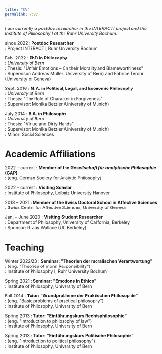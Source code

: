 ```yaml
---
title: "CV"
permalink: /cv/
---
```


*I am currently a postdoc researcher in the INTERACT! project and the Institute of Philosophy I at the Ruhr University Bochum.*


since 2022
: **Postdoc Researcher**  
: Project INTERACT!, Ruhr University Bochum

Feb. 2022
: **PhD in Philosophy**  
: *University of Bern*  
: Thesis: "Unfair Emotions – On their Morality and Blameworthiness"  
: Supervisor: Andreas Müller (University of Bern) and Fabrice Teroni (University of Geneva)

Sept. 2016
: **M.A. in Political, Legal, and Economic Philosophy**  
: *University of Bern*  
: Thesis: "The Role of Character in Forgiveness"  
: Supervisor: Monika Betzler (University of Munich)

July 2014
: **B.A. in Philosophy**  
: *University of Bern*  
: Thesis: "Virtue and Dirty Hands"  
: Supervisor: Monika Betzler (University of Munich)  
: Minor: Social Sciences


# Academic Affiliations

2022 – current
: **Member of the *Gesellschaft für analytische Philosophie* (GAP)**  
: (eng. German Society for Analytic Philosophy)

2022 – current
: **Visiting Scholar**  
: Institute of Philosophy, Leibniz University Hanover

2018 – 2021
: **Member of the Swiss Doctoral School in Affective Sciences**  
: Swiss Center for Affective Sciences, University of Geneva

Jan. – June 2020
: **Visiting Student Researcher**  
: Department of Philosophy, University of California, Berkeley  
: Sponsor: R. Jay Wallace (UC Berkeley)


# Teaching

Winter 2022/23
: **Seminar: "Theorien der moralischen Verantwortung"**  
: (eng. "Theories of moral Responsibility")  
: Institute of Philosophy I, Ruhr University Bochum

Spring 2021
: **Seminar: "Emotions in Ethics"**  
: Institute of Philosophy, University of Bern

Fall 2014
: **Tutor: "Grundprobleme der Praktischen Philosophie"**  
: (eng. "Basic problems of practical philosophy")  
: Institute of Philosophy, University of Bern

Spring 2013
: **Tutor: "Einführungskurs Rechtsphilosophie"**  
: (eng. "Introduction to philosophy of law")  
: Institute of Philosophy, University of Bern

Spring 2013
: **Tutor: "Einführungskurs Politische Philosophie"**  
: (eng. "Introduction to political philosophy")  
: Institute of Philosophy, University of Bern
